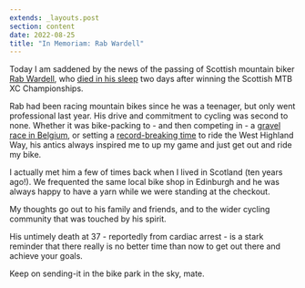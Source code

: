 ```yaml
---
extends: _layouts.post
section: content
date: 2022-08-25
title: "In Memoriam: Rab Wardell"
---
```


Today I am saddened by the news of the passing of Scottish mountain biker [Rab Wardell](https://www.rabwardell.com), who [died in his sleep](https://www.theguardian.com/sport/2022/aug/24/mountain-bike-rider-rab-wardell-dies-aged-37) two days after winning the Scottish MTB XC Championships.

Rab had been racing mountain bikes since he was a teenager, but only went professional last year. His drive and commitment to cycling was second to none. Whether it was bike-packing to - and then competing in - a [gravel race in Belgium](https://www.rabwardell.com/post/2018/11/05/bikepack-to-belgium-photo-essay), or setting a [record-breaking time](https://www.youtube.com/watch?v=9ZVAbtKgPYk) to ride the West Highland Way, his antics always inspired me to up my game and just get out and ride my bike.

I actually met him a few of times back when I lived in Scotland (ten years ago!). We frequented the same local bike shop in Edinburgh and he was always happy to have a yarn while we were standing at the checkout.

My thoughts go out to his family and friends, and to the wider cycling community that was touched by his spirit.

His untimely death at 37 - reportedly from cardiac arrest - is a stark reminder that there really is no better time than now to get out there and achieve your goals.

Keep on sending-it in the bike park in the sky, mate.
